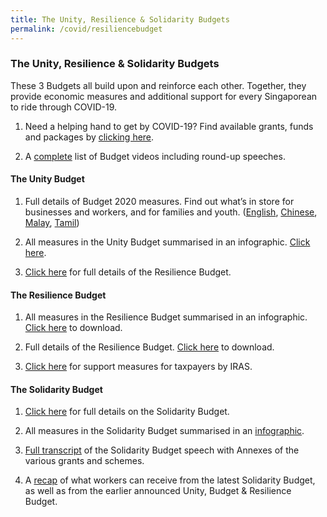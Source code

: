 ```yaml
---
title: The Unity, Resilience & Solidarity Budgets
permalink: /covid/resiliencebudget
---
```


### **The Unity, Resilience & Solidarity Budgets**

These 3 Budgets all build upon and reinforce each other. Together, they provide economic measures and additional support for every Singaporean to ride through COVID-19.

1. Need a helping hand to get by COVID-19? Find available grants, funds and packages by <a href="https://grants.life.gov.sg/" target='_blank'>clicking here</a>.

2. A <a href="https://www.singaporebudget.gov.sg/budget_2020/budget-videos#content" target='_blank'>complete</a> list of Budget videos including round-up speeches. 

#### **The Unity Budget**

1. Full details of Budget 2020 measures. Find out what’s in store for businesses and workers, and for families and youth. (<a href="https://www.singaporebudget.gov.sg/budget_2020/budget-measures/budget-booklet/budget-booklet-eng" target='_blank'>English</a>, <a href="https://www.singaporebudget.gov.sg/budget_2020/budget-measures/budget-booklet/budget-booklet-chi" target='_blank'>Chinese</a>, <a href="https://www.singaporebudget.gov.sg/budget_2020/budget-measures/budget-booklet/budget-booklet-mal" target='_blank'>Malay</a>, <a href="https://www.singaporebudget.gov.sg/budget_2020/budget-measures/budget-booklet/budget-booklet-tml" target='_blank'>Tamil</a>)  

2. All measures in the Unity Budget summarised in an infographic. <a href="https://www.singaporebudget.gov.sg/docs/default-source/budget_2020/download/pdf/fy2020_budget_summary.pdf" target='_blank'>Click here</a>.

2. <a href='https://www.singaporebudget.gov.sg/docs/default-source/budget_2020/download/pdf/fy2020_supplementary_budget_booklet_eng.PDF' target="_blank">Click here</a> for full details of the Resilience Budget.


#### **The Resilience Budget**

1. All measures in the Resilience Budget summarised in an infographic. <a href='https://www.singaporebudget.gov.sg/docs/default-source/budget_2020/download/pdf/fy2020_supplementary_audience_centric_Infographic.pdf' target='_blank'>Click here</a> to download.

2. Full details of the Resilience Budget. <a href='https://www.singaporebudget.gov.sg/docs/default-source/budget_2020/download/pdf/fy2020_supplementary_budget_booklet_eng.PDF' target='_blank'>Click here</a> to download.

3. <a href='https://www.iras.gov.sg/irashome/News-and-Events/Singapore-Budget/Resilience-Budget-and-Solidarity-Budget---Support-Measures-for-Taxpayers/' target="_blank">Click here</a> for support measures for taxpayers by IRAS.

#### **The Solidarity Budget**

1. <a href='https://www.singaporebudget.gov.sg/budget_2020/solidarity-budget/solidarity-budget-measures/solidarity-budget-booklet-eng' target='_blank'>Click here</a> for full details on the Solidarity Budget.

2. All measures in the Solidarity Budget summarised in an <a href='https://www.singaporebudget.gov.sg/docs/default-source/budget_2020/download/pdf/fy2020_solidarity_infographic.pdf' target='_blank'>infographic</a>.

3. <a href='https://www.singaporebudget.gov.sg/budget_2020/solidarity-budget/solidarity-budget-statement' target='_blank'>Full transcript</a> of the Solidarity Budget speech with Annexes of the various grants and schemes.

4. A <a href='https://www.gov.sg/article/solidarity-budget-2020-more-support-for-workers-during-the-circuit-breaker-phase' target='_blank'>recap</a> of what workers can receive from the latest Solidarity Budget, as well as from the earlier announced Unity, Budget & Resilience Budget.
